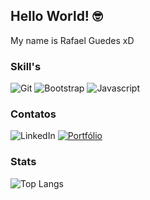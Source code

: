 ## Hello World! 🤓

My name is Rafael Guedes xD

### Skill's
<div>
  
  <img alt="Git" src="https://img.shields.io/badge/GIT-E44C30?style=for-the-badge&logo=git&logoColor=white">
  <img alt="Bootstrap" src="https://img.shields.io/badge/Bootstrap-563D7C?style=for-the-badge&logo=bootstrap&logoColor=white">
  <img alt="Javascript" src="https://img.shields.io/badge/JavaScript-323330?style=for-the-badge&logo=javascript&logoColor=F7DF1E">
<div>

### Contatos
<div>
  <img alt="LinkedIn" src="https://img.shields.io/badge/LinkedIn-0077B5?style=for-the-badge&logo=linkedin&logoColor=white"> 
  <a href="http://rafaelguedes.top/">
    <img alt="Portfólio" src="https://img.shields.io/badge/website-000000?style=for-the-badge&logo=About.me&logoColor=white"> 
  </a>
</div>

### Stats  
![Top Langs](https://github-readme-stats.vercel.app/api/top-langs/?username=rafaelmagalhaesguedes&hide_progress=false)
